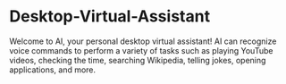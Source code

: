 # Desktop-Virtual-Assistant
Welcome to AI, your personal desktop virtual assistant! AI can recognize voice commands to perform a variety of tasks such as playing YouTube videos, checking the time, searching Wikipedia, telling jokes, opening applications, and more.
